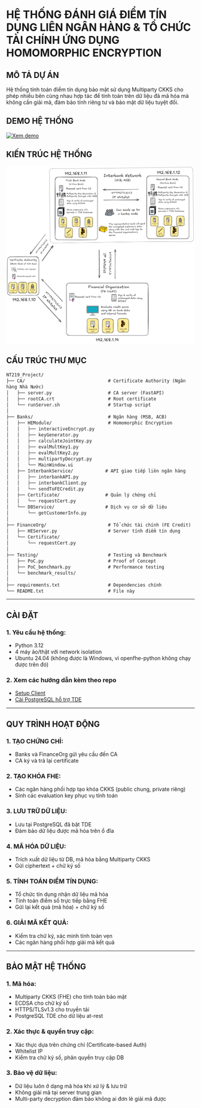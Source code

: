 # HỆ THỐNG ĐÁNH GIÁ ĐIỂM TÍN DỤNG LIÊN NGÂN HÀNG & TỔ CHỨC TÀI CHÍNH ỨNG DỤNG HOMOMORPHIC ENCRYPTION

## MÔ TẢ DỰ ÁN

Hệ thống tính toán điểm tín dụng bảo mật sử dụng Multiparty CKKS cho phép nhiều bên cùng nhau hợp tác
để tính toán trên dữ liệu đã mã hóa mà không cần giải mã, đảm bảo tính riêng tư và bảo mật dữ liệu tuyệt đối.

## DEMO HỆ THỐNG

[![Xem demo](https://img.youtube.com/vi/zf33MT_4sFw/maxresdefault.jpg)](https://www.youtube.com/watch?v=zf33MT_4sFw)

## KIẾN TRÚC HỆ THỐNG

![FHE Credit Score Architecture](diagram.png)

## CẤU TRÚC THƯ MỤC

```
NT219_Project/
├── CA/                               # Certificate Authority (Ngân hàng Nhà Nước)
│   ├── server.py                     # CA server (FastAPI)
│   ├── rootCA.crt                    # Root certificate
│   └── runServer.sh                  # Startup script
│
├── Banks/                            # Ngân hàng (MSB, ACB)
│   ├── HEModule/                     # Homomorphic Encryption
│   │   ├── interactiveEncrypt.py
│   │   ├── keyGenerator.py
│   │   ├── calculateJointKey.py
│   │   ├── evalMultKey1.py
│   │   ├── evalMultKey2.py
│   │   ├── multipartyDecrypt.py
│   │   └── MainWindow.ui
│   ├── InterbankService/            # API giao tiếp liên ngân hàng
│   │   ├── interbankAPI.py
│   │   ├── interbankClient.py
│   │   └── sendToFECredit.py
│   ├── Certificate/                 # Quản lý chứng chỉ
│   │   └── requestCert.py
│   └── DBService/                   # Dịch vụ cơ sở dữ liệu
│       └── getCustomerInfo.py
│
├── FinanceOrg/                       # Tổ chức tài chính (FE Credit)
│   ├── HEServer.py                   # Server tính điểm tín dụng
│   └── Certificate/
│       └── requestCert.py
│
├── Testing/                          # Testing và Benchmark
│   ├── PoC.py                        # Proof of Concept
│   ├── PoC_benchmark.py              # Performance testing
│   └── benchmark_results/
│
├── requirements.txt                  # Dependencies chính
└── README.txt                        # File này
```

---

## CÀI ĐẶT

### 1. Yêu cầu hệ thống:

- Python 3.12
- 4 máy ảo/thật với network isolation
- Ubuntu 24.04 (không được là Windows, vì openfhe-python không chạy được trên đó)

### 2. Xem các hướng dẫn kèm theo repo

- [Setup Client](Setup%20Client.txt)
- [Cài PostgreSQL hỗ trợ TDE](Setup%20Postgres%20TDE%20trên%20Ubuntu.txt)

---

## QUY TRÌNH HOẠT ĐỘNG

### 1. TẠO CHỨNG CHỈ:

- Banks và FinanceOrg gửi yêu cầu đến CA
- CA ký và trả lại certificate

### 2. TẠO KHÓA FHE:

- Các ngân hàng phối hợp tạo khóa CKKS (public chung, private riêng)
- Sinh các evaluation key phục vụ tính toán

### 3. LƯU TRỮ DỮ LIỆU:

- Lưu tại PostgreSQL đã bật TDE
- Đảm bảo dữ liệu được mã hóa trên ổ đĩa

### 4. MÃ HÓA DỮ LIỆU:

- Trích xuất dữ liệu từ DB, mã hóa bằng Multiparty CKKS
- Gửi ciphertext + chữ ký số

### 5. TÍNH TOÁN ĐIỂM TÍN DỤNG:

- Tổ chức tín dụng nhận dữ liệu mã hóa
- Tính toán điểm số trực tiếp bằng FHE
- Gửi lại kết quả (mã hóa) + chữ ký số

### 6. GIẢI MÃ KẾT QUẢ:

- Kiểm tra chữ ký, xác minh tính toàn vẹn
- Các ngân hàng phối hợp giải mã kết quả

---

## BẢO MẬT HỆ THỐNG

### 1. Mã hóa:

- Multiparty CKKS (FHE) cho tính toán bảo mật
- ECDSA cho chữ ký số
- HTTPS/TLSv1.3 cho truyền tải
- PostgreSQL TDE cho dữ liệu at-rest

### 2. Xác thực & quyền truy cập:

- Xác thực dựa trên chứng chỉ (Certificate-based Auth)
- Whitelist IP
- Kiểm tra chữ ký số, phân quyền truy cập DB

### 3. Bảo vệ dữ liệu:

- Dữ liệu luôn ở dạng mã hóa khi xử lý & lưu trữ
- Không giải mã tại server trung gian
- Multi-party decryption đảm bảo không ai đơn lẻ giải mã được

